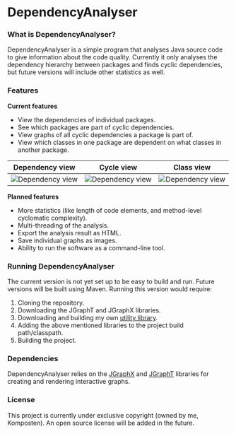 # DependencyAnalyser
### What is DependencyAnalyser?
DependencyAnalyser is a simple program that analyses Java source code to give information about the code quality.
Currently it only analyses the dependency hierarchy between packages and finds cyclic dependencies, but
future versions will include other statistics as well.

### Features
**Current features**
- View the dependencies of individual packages.
- See which packages are part of cyclic dependencies.
- View graphs of all cyclic dependencies a package is part of.
- View which classes in one package are dependent on what classes in another package.

 Dependency view |Cycle view |Class view 
--- | --- | ---
![Dependency view](../assets/screenshots/dependency_view.png?raw=true)|![Dependency view](../assets/screenshots/cycle_view.png?raw=true)|![Dependency view](../assets/screenshots/class_view.png?raw=true)

**Planned features**
- More statistics (like length of code elements, and method-level cyclomatic complexity).
- Multi-threading of the analysis.
- Export the analysis result as HTML.
- Save individual graphs as images.
- Ability to run the software as a command-line tool.

### Running DependencyAnalyser
The current version is not yet set up to be easy to build and run. Future versions will be built using Maven.
Running this version would require:
1) Cloning the repository.
2) Downloading the JGraphT and JGraphX libraries.
3) Downloading and building my own [utility library](https://github.com/komposten/utilities).
4) Adding the above mentioned libraries to the project build path/classpath.
5) Building the project. 

### Dependencies
DependencyAnalyser relies on the [JGraphX](https://github.com/jgraph/jgraphx) and [JGraphT](https://github.com/jgrapht/jgrapht) libraries for creating and rendering interactive graphs.

### License
This project is currently under exclusive copyright (owned by me, Komposten).
An open source license will be added in the future.
